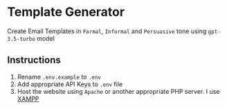# Template Generator

Create Email Templates in `Formal`, `Informal` and `Persuasive` tone using `gpt-3.5-turbo` model

## Instructions
1. Rename `.env.example` to `.env` 
2. Add appropriate API Keys to `.env` file
3. Host the website using `Apache` or another appropriate PHP server. I use [XAMPP](https://www.apachefriends.org/download.html)